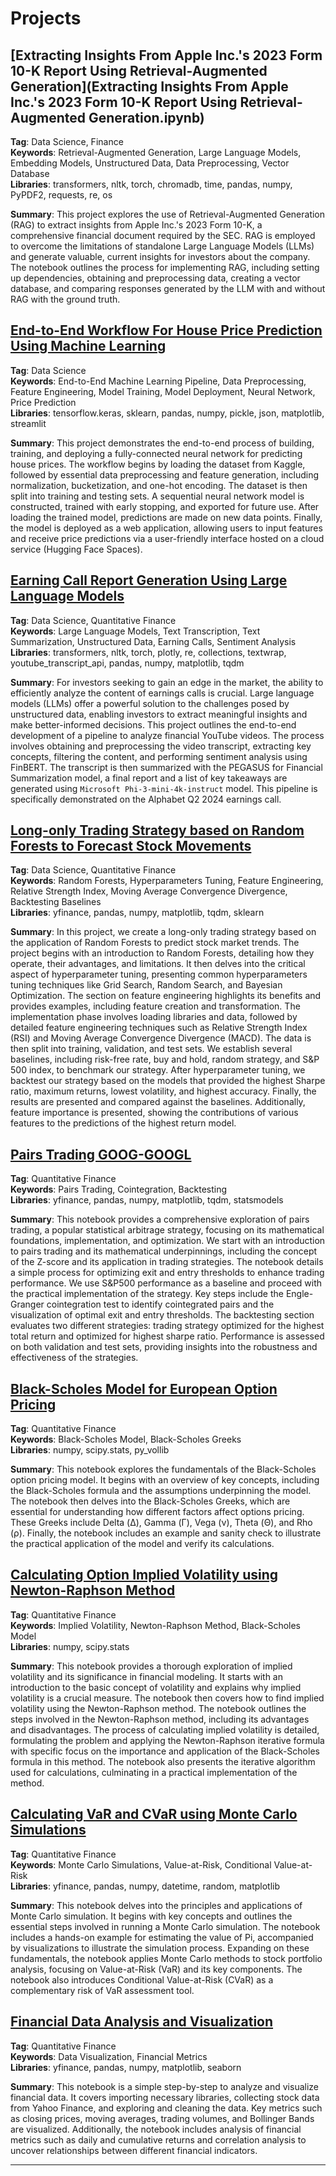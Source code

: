 # Projects
## [Extracting Insights From Apple Inc.'s 2023 Form 10-K Report Using Retrieval-Augmented Generation](Extracting Insights From Apple Inc.'s 2023 Form 10-K Report Using Retrieval-Augmented Generation.ipynb)

**Tag**: Data Science, Finance<br>
**Keywords**: Retrieval-Augmented Generation, Large Language Models, Embedding Models, Unstructured Data, Data Preprocessing, Vector Database <br>
**Libraries**: transformers, nltk, torch, chromadb, time, pandas, numpy, PyPDF2, requests, re, os <br>

**Summary**: This project explores the use of Retrieval-Augmented Generation (RAG) to extract insights from Apple Inc.'s 2023 Form 10-K, a comprehensive financial document required by the SEC. RAG is employed to overcome the limitations of standalone Large Language Models (LLMs) and generate valuable, current insights for investors about the company. The notebook outlines the process for implementing RAG, including setting up dependencies, obtaining and preprocessing data, creating a vector database, and comparing responses generated by the LLM with and without RAG with the ground truth.

## [End-to-End Workflow For House Price Prediction Using Machine Learning](End_to_End_Workflow_for_House_Price_Prediction_Using_Machine_Learning.ipynb)

**Tag**: Data Science<br>
**Keywords**: End-to-End Machine Learning Pipeline, Data Preprocessing, Feature Engineering, Model Training, Model Deployment, Neural Network, Price Prediction <br>
**Libraries**: tensorflow.keras, sklearn, pandas, numpy, pickle, json, matplotlib, streamlit<br>

**Summary**: This project demonstrates the end-to-end process of building, training, and deploying a fully-connected neural network for predicting house prices. The workflow begins by loading the dataset from Kaggle, followed by essential data preprocessing and feature generation, including normalization, bucketization, and one-hot encoding. The dataset is then split into training and testing sets. A sequential neural network model is constructed, trained with early stopping, and exported for future use. After loading the trained model, predictions are made on new data points. Finally, the model is deployed as a web application, allowing users to input features and receive price predictions via a user-friendly interface hosted on a cloud service (Hugging Face Spaces).


<!--
Quantization, RAG 
- Vector Database Management: Set up and manage vector databases

Quantization, Fine-tuning
- Evaluate

Image

-->

## [Earning Call Report Generation Using Large Language Models](Earning_Call_Report_Generation_Using_Large_Language_Models.ipynb)

**Tag**: Data Science, Quantitative Finance<br>
**Keywords**: Large Language Models, Text Transcription, Text Summarization, Unstructured Data, Earning Calls, Sentiment Analysis <br>
**Libraries**: transformers, nltk, torch, plotly, re, collections, textwrap, youtube_transcript_api, pandas, numpy, matplotlib, tqdm

**Summary**: For investors seeking to gain an edge in the market, the ability to efficiently analyze the content of earnings calls is crucial. Large language models (LLMs) offer a powerful solution to the challenges posed by unstructured data, enabling investors to extract meaningful insights and make better-informed decisions. This project outlines the end-to-end development of a pipeline to analyze financial YouTube videos. The process involves obtaining and preprocessing the video transcript, extracting key concepts, filtering the content, and performing sentiment analysis using FinBERT. The transcript is then summarized with the PEGASUS for Financial Summarization model, a final report and a list of key takeaways are generated using `Microsoft Phi-3-mini-4k-instruct` model. This pipeline is specifically demonstrated on the Alphabet Q2 2024 earnings call.<br>

## [Long-only Trading Strategy based on Random Forests to Forecast Stock Movements](Random_Forests_to_Forecast_Stock_Movements.ipynb)
**Tag**: Data Science, Quantitative Finance<br>
**Keywords**: Random Forests, Hyperparameters Tuning, Feature Engineering, Relative Strength Index, Moving Average Convergence Divergence, Backtesting Baselines<br>
**Libraries**: yfinance, pandas, numpy, matplotlib, tqdm, sklearn

**Summary**: In this project, we create a long-only trading strategy based on the application of Random Forests to predict stock market trends. The project begins with an introduction to Random Forests, detailing how they operate, their advantages, and limitations. It then delves into the critical aspect of hyperparameter tuning, presenting common hyperparameters tuning techniques like Grid Search, Random Search, and Bayesian Optimization. The section on feature engineering highlights its benefits and provides examples, including feature creation and transformation. The implementation phase involves loading libraries and data, followed by detailed feature engineering techniques such as Relative Strength Index (RSI) and Moving Average Convergence Divergence (MACD). The data is then split into training, validation, and test sets. We establish several baselines, including risk-free rate, buy and hold, random strategy, and S&P 500 index, to benchmark our strategy. After hyperparameter tuning, we backtest our strategy based on the models that provided the highest Sharpe ratio, maximum returns, lowest volatility, and highest accuracy. Finally, the results are presented and compared against the baselines. Additionally, feature importance is presented, showing the contributions of various features to the predictions of the highest return model.

## [Pairs Trading GOOG-GOOGL](Pairs_Trading_GOOG_GOOGL.ipynb)
**Tag**: Quantitative Finance<br>
**Keywords**: Pairs Trading, Cointegration, Backtesting<br>
**Libraries**: yfinance, pandas, numpy, matplotlib, tqdm, statsmodels

**Summary**: This notebook provides a comprehensive exploration of pairs trading, a popular statistical arbitrage strategy, focusing on its mathematical foundations, implementation, and optimization. We start with an introduction to pairs trading and its mathematical underpinnings, including the concept of the Z-score and its application in trading strategies. The notebook details a simple process for optimizing exit and entry thresholds to enhance trading performance. We use S&P500 performance as a baseline and proceed with the practical implementation of the strategy. Key steps include the Engle-Granger cointegration test to identify cointegrated pairs and the visualization of optimal exit and entry thresholds. The backtesting section evaluates two different strategies: trading strategy optimized for the highest total return and optimized for highest sharpe ratio. Performance is assessed on both validation and test sets, providing insights into the robustness and effectiveness of the strategies.

## [Black-Scholes Model for European Option Pricing](Black_Scholes_Model_and_Greeks.ipynb)
**Tag**: Quantitative Finance<br>
**Keywords**: Black-Scholes Model, Black-Scholes Greeks<br>
**Libraries**: numpy, scipy.stats, py_vollib<br>

**Summary**: This notebook explores the fundamentals of the Black-Scholes option pricing model. It begins with an overview of key concepts, including the Black-Scholes formula and the assumptions underpinning the model. The notebook then delves into the Black-Scholes Greeks, which are essential for understanding how different factors affect options pricing. These Greeks include Delta (Δ), Gamma (Γ), Vega (ν), Theta (Θ), and Rho (ρ). Finally, the notebook includes an example and sanity check to illustrate the practical application of the model and verify its calculations. 

## [Calculating Option Implied Volatility using Newton-Raphson Method](Calculating_Implied_Volatility_using_Newton's_Method.ipynb)
**Tag**: Quantitative Finance<br>
**Keywords**: Implied Volatility, Newton-Raphson Method, Black-Scholes Model<br>
**Libraries**: numpy, scipy.stats

**Summary**: This notebook provides a thorough exploration of implied volatility and its significance in financial modeling. It starts with an introduction to the basic concept of volatility and explains why implied volatility is a crucial measure. The notebook then covers how to find implied volatility using the Newton-Raphson method. The notebook outlines the steps involved in the Newton-Raphson method, including its advantages and disadvantages. The process of calculating implied volatility is detailed, formulating the problem and applying the Newton-Raphson iterative formula with specific focus on the importance and application of the Black-Scholes formula in this method. The notebook also presents the iterative algorithm used for calculations, culminating in a practical implementation of the method.

## [Calculating VaR and CVaR using Monte Carlo Simulations](Calculating_VaR_and_CVaR_using_Monte_Carlo_Simulations.ipynb) 
**Tag**: Quantitative Finance<br>
**Keywords**: Monte Carlo Simulations, Value-at-Risk, Conditional Value-at-Risk<br>
**Libraries**: yfinance, pandas, numpy, datetime, random, matplotlib

**Summary**: This notebook delves into the principles and applications of Monte Carlo simulation. It begins with key concepts and outlines the essential steps involved in running a Monte Carlo simulation. The notebook includes a hands-on example for estimating the value of Pi, accompanied by visualizations to illustrate the simulation process. Expanding on these fundamentals, the notebook applies Monte Carlo methods to stock portfolio analysis, focusing on Value-at-Risk (VaR) and its key components. The notebook also introduces Conditional Value-at-Risk (CVaR) as a complementary risk of VaR assessment tool. 

## [Financial Data Analysis and Visualization](Financial_Data_Analysis_and_Visualization.ipynb)
**Tag**: Quantitative Finance<br>
**Keywords**: Data Visualization, Financial Metrics<br>
**Libraries**: yfinance, pandas, numpy, matplotlib, seaborn

**Summary**: This notebook is a simple step-by-step to analyze and visualize financial data. It covers importing necessary libraries, collecting stock data from Yahoo Finance, and exploring and cleaning the data. Key metrics such as closing prices, moving averages, trading volumes, and Bollinger Bands are visualized. Additionally, the notebook includes analysis of financial metrics such as daily and cumulative returns and correlation analysis to uncover relationships between different financial indicators.

---
<!--
## [XGBoost]()


d
## [PCA]()



## [ARIMA]()



## [GARCH]()


-->

<!-- [Stock Movement Prediction using LSTM](https://colab.research.google.com/drive/1H_Dn58foWjGl6U-fi8yoTpL3z3clVI9R?usp=sharing)
This notebook guides you through using Long Short-Term Memory (LSTM) neural networks to predict stock movements. It starts with an introduction to the core concepts, including what LSTMs are, how they are applied, their advantages and limitations, and their main components (gates). Next, it introduces the concept of backtesting, covering its limitations and important metrics such as **total return, annualized return, annualized standard deviation, drawdown, sharpe ratio, and win/loss ratio**. 

The implementation section walks you through the practical steps: importing libraries, collecting and preprocessing data, calculating returns, scaling data, creating sequences, and splitting these sequences into training, validation, and test sets. It also covers building and training the LSTM model using Dropout and Batch Normalization, making returns predictions, and evaluating the accuracy of predictions for upward and downward moves. A simple, long-only trading strategy is built based on the LSTM predictions to demonstrate the concept of **backtesting**. The notebook concludes conducting an evaluation of the performance of the strategy using the metrics mentioned above.
 

**Keywords**: Long Short-Term Memory (LSTM) neural networks, Backtesting, Portfolio Metrics, Trading Strategy 
**Libraries**: yfinance, pandas, numpy, matplotlib, seaborn, sklearn, tensorflow, tensorflow.keras, random, os
-->
